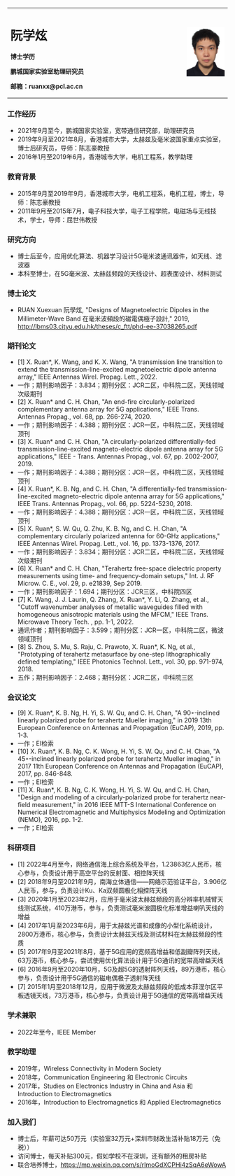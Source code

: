 <table border="0">
  <tr>
    <td width="80%">
      <h1>阮学炫</h1>
      <p><b>博士学历</b></p>
      <p><b>鹏城国家实验室助理研究员</b></p>
      <p><b>邮箱：ruanxx@pcl.ac.cn</b></p>
    </td>
    <td width="20%">
      <img src="/Head Portrait.png" width="100%">
    </td>
  </tr>
</table>

### 工作经历
- 2021年9月至今，鹏城国家实验室，宽带通信研究部，助理研究员
- 2019年9月至2021年8月，香港城市大学，太赫兹及毫米波国家重点实验室，博士后研究员，导师：陈志豪教授
- 2016年1月至2019年6月，香港城市大学，电机工程系，教学助理

### 教育背景
- 2015年9月至2019年9月，香港城市大学，电机工程系，电机工程，博士，导师：陈志豪教授
- 2011年9月至2015年7月，电子科技大学，电子工程学院，电磁场与无线技术，学士，导师：屈世伟教授

### 研究方向
- 博士后至今，应用优化算法、机器学习设计5G毫米波通讯器件，如天线、滤波器
- 本科至博士，在5G毫米波、太赫兹频段的天线设计、超表面设计、材料测试

### 博士论文
- RUAN Xuexuan 阮學炫, "Designs of Magnetoelectric Dipoles in the Millimeter-Wave Band 在毫米波頻段的磁電偶極子設計," 2019, http://lbms03.cityu.edu.hk/theses/c_ftt/phd-ee-37038265.pdf

### 期刊论文
- [1] X. Ruan*, K. Wang, and K. X. Wang, "A transmission line transition to extend the transmission-line-excited magnetoelectric dipole antenna array," IEEE Antennas Wirel. Propag. Lett., 2022.
- 一作；期刊影响因子：3.834；期刊分区：JCR二区，中科院二区，天线领域次级期刊
- [2] X. Ruan* and C. H. Chan, "An end-fire circularly-polarized complementary antenna array for 5G applications," IEEE Trans. Antennas Propag., vol. 68, pp. 266-274, 2020.
- 一作；期刊影响因子：4.388；期刊分区：JCR一区，中科院二区，天线领域顶刊
- [3] X. Ruan* and C. H. Chan, "A circularly-polarized differentially-fed transmission-line-excited magneto-electric dipole antenna array for 5G applications," IEEE - Trans. Antennas Propag., vol. 67, pp. 2002-2007, 2019.
- 一作；期刊影响因子：4.388；期刊分区：JCR一区，中科院二区，天线领域顶刊
- [4] X. Ruan*, K. B. Ng, and C. H. Chan, "A differentially-fed transmission-line-excited magneto-electric dipole antenna array for 5G applications," IEEE Trans. Antennas Propag., vol. 66, pp. 5224-5230, 2018.
- 一作；期刊影响因子：4.388；期刊分区：JCR一区，中科院二区，天线领域顶刊
- [5] X. Ruan*, S. W. Qu, Q. Zhu, K. B. Ng, and C. H. Chan, "A complementary circularly polarized antenna for 60-GHz applications," IEEE Antennas Wirel.
Propag. Lett., vol. 16, pp. 1373-1376, 2017.
- 一作；期刊影响因子：3.834；期刊分区：JCR二区，中科院二区，天线领域次级期刊
- [6] X. Ruan* and C. H. Chan, "Terahertz free-space dielectric property measurements using time- and frequency-domain setups," Int. J. RF Microw. C. E., vol. 29, p. e21839, Sep 2019.
- 一作；期刊影响因子：1.694；期刊分区：JCR三区，中科院四区
- [7]  K. Wang, J. J. Laurin, Q. Zhang, X. Ruan*, Y. Li, Q. Zhang, et al., "Cutoff wavenumber analyses of metallic waveguides filled with homogeneous anisotropic
materials using the MFCM," IEEE Trans. Microwave Theory Tech. , pp. 1-1, 2022.
- 通讯作者；期刊影响因子：3.599；期刊分区：JCR一区，中科院二区，微波领域顶刊
- [8] S. Zhou, S. Mu, S. Raju, C. Prawoto, X. Ruan*, K. Ng, et al., "Prototyping of terahertz metasurface by one-step lithographically defined templating," IEEE Photonics Technol. Lett., vol. 30, pp. 971-974, 2018.
- 五作；期刊影响因子：2.468；期刊分区：JCR二区，中科院三区

### 会议论文
- [9] X. Ruan*, K. B. Ng, H. Yi, S. W. Qu, and C. H. Chan, "A 90◦-inclined linearly polarized probe for terahertz Mueller imaging," in 2019 13th European Conference on Antennas and Propagation (EuCAP), 2019, pp. 1-3.
- 一作；EI检索
- [10] X. Ruan*, K. B. Ng, C. K. Wong, H. Yi, S. W. Qu, and C. H. Chan, "A 45◦-inclined linearly polarized probe for terahertz Mueller imaging," in 2017 11th European Conference on Antennas and Propagation (EuCAP), 2017, pp. 846-848.
- 一作；EI检索
- [11] X. Ruan*, K. B. Ng, C. K. Wong, H. Yi, S. W. Qu, and C. H. Chan, "Design and modeling of a circularly-polarized probe for terahertz near-field measurement," in 2016 IEEE MTT-S International Conference on Numerical Electromagnetic and Multiphysics Modeling and Optimization (NEMO), 2016, pp. 1-2.
- 一作；EI检索

### 科研项目
- [1] 2022年4月至今，网络通信海上综合系统及平台，1.23863亿人民币，核心参与，负责设计用于高空平台的反射面、相控阵天线
- [2] 2018年9月至2021年9月，南海立体通信——网络示范验证平台，3.906亿人民币，参与，负责设计Ku、Ka双频圆极化相控阵天线
- [3] 2020年1月至2023年2月，应用于毫米波太赫兹频段的高分辨率机械臂天线测试系统，410万港币，参与，负责测试毫米波圆极化标准增益喇叭天线的增益
- [4] 2017年1月至2023年6月，用于太赫兹光谱和成像的小型化系统设计，2800万港币，核心参与，负责设计太赫兹天线及测试材料在太赫兹频段的性质
- [5] 2017年9月至2021年8月，基于5G应用的宽频高增益和低副瓣阵列天线，63万港币，核心参与，尝试使用优化算法设计用于5G通讯的宽带高增益天线
- [6] 2016年9月至2020年10月，5G及超5G的透射阵列天线，89万港币，核心参与，负责设计用于5G通信的磁电偶极子透射阵天线
- [7] 2015年1月至2018年12月，应用于微波及太赫兹频段的低成本菲涅尔区平板透镜天线，73万港币，核心参与，负责设计用于5G通信的宽带高增益天线

### 学术兼职
- 2022年至今，IEEE Member

### 教学助理
- 2019年，Wireless Connectivity in Modern Society
- 2018年，Communication Engineering 和 Electronic Circuits
- 2017年，Studies on Electronics Industry in China and Asia 和 Introduction to Electromagnetics
- 2016年，Introduction to Electromagnetics 和 Applied Electromagnetics

### 加入我们
- 博士后，年薪可达50万元（实验室32万元+深圳市财政生活补贴18万元（免税））
- 访问博士，每天补贴300元，假如学校不在深圳，还有额外的租房补贴
- 联合培养博士，https://mp.weixin.qq.com/s/rImoGdXCPHi4zSqA6eWowA
